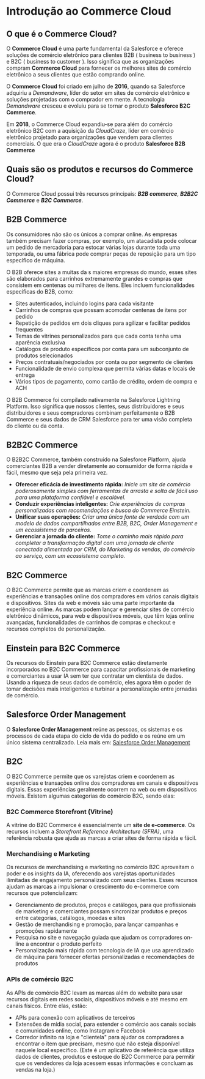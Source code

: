 # Introdução ao Commerce Cloud

## O que é o Commerce Cloud?

O **Commerce Cloud** é uma parte fundamental da Salesforce e oferece soluções de comércio eletrônico para clientes B2B ( business to business ) e B2C ( business to customer ). Isso significa que as organizações compram **Commerce Cloud** para fornecer os melhores sites de comércio eletrônico a seus clientes que estão comprando online.

O **Commerce Cloud** foi criado em julho de **2016**, quando sa Salesforce adquiriu a _Demandware_, líder do setor em sites de comércio eletrônico e soluções projetadas com o comprador em mente. A tecnologia _Demandware_ cresceu e evoluiu para se tornar o produto **Salesforce B2C Commerce**.

Em **2018**, o Commerce Cloud expandiu-se para além do comércio eletrônico B2C com a aquisição da _CloudCraze_, líder em comércio eletrônico projetado para organizações que vendem para clientes comerciais. O que era o _CloudCraze_ agora é o produto **Salesforce B2B Commerce**

## Quais são os produtos e recursos do Commerce Cloud?

O Commerce Cloud possui três recursos principais: **_B2B commerce_**, **_B2B2C Commerce_** e **_B2C Commerce_**.

## B2B Commerce

Os consumidores não são os únicos a comprar online. As empresas também precisam fazer compras, por exemplo, um atacadista pode colocar um pedido de mercadoria para estocar várias lojas durante toda uma temporada, ou uma fábrica pode comprar peças de reposição para um tipo específico de máquina.

O B2B oferece sites a muitas da s maiores empresas do mundo, esses sites são elaborados para carrinhos extremamente grandes e compras que consistem em centenas ou milhares de itens. Eles incluem funcionalidades específicas do B2B, como:

- Sites autenticados, incluindo logins para cada visitante
- Carrinhos de compras que possam acomodar centenas de itens por pedido
- Repetição de pedidos em dois cliques para agilizar e facilitar pedidos frequentes
- Temas de vitrines personalizados para que cada conta tenha uma aparência exclusiva
- Catálogos de produto específicos por conta para um subconjunto de produtos selecionados
- Preços contratuais/negociados por conta ou por segmento de clientes
- Funcionalidade de envio complexa que permita várias datas e locais de entrega
- Vários tipos de pagamento, como cartão de crédito, ordem de compra e ACH

O B2B Commerce foi compilado nativamente na Salesforce Lightning Platform. Isso significa que nossos clientes, seus distribuidores e seus distribuidores e seus compradores combinam perfeitamente o B2B Commerce e seus dados de CRM Salesforce para ter uma visão completa do cliente ou da conta.

## B2B2C Commerce

O B2B2C Commerce, também construído na Salesforce Platform, ajuda comerciantes B2B a vender diretamente ao consumidor de forma rápida e fácil, mesmo que seja pela primeira vez.

- **Oferecer eficácia de investimento rápida:** _Inicie um site de comércio poderosamente simples com ferramentas de arrasta e solta de fácil uso para uma plataforma confiável e escalável._
- **Conduzir experiências inteligentes:** _Crie experiências de compras personalizadas com recomendações e busca do Commerce Einstein._
- **Unificar suas operações:** _Criar uma única fonte de verdade com um modelo de dados compartilhados entre B2B, B2C, Order Management e um ecossistema de parceiros._
- **Gerenciar a jornada do cliente:** _Tome o caminho mais rápido para completar a transformação digital com uma jornada de cliente conectada alimentada por CRM, do Marketing ás vendas, do comércio ao serviço, com um ecossistema completo._

## B2C Commerce

O B2C Commerce permite que as marcas criem e coordenem as experiências e transações online dos compradores em vários canais digitais e dispositivos. Sites da web e móveis são uma parte importante da experiência online. As marcas podem lançar e gerenciar sites de comércio eletrônico dinâmicos, para web e dispositivos móveis, que têm lojas online avançadas, funcionalidades de carrinhos de compras e checkout e recursos completos de personalização.

## Einstein para B2C Commerce

Os recursos do Einstein para B2C Commerce estão diretamente incorporados no B2C Commerce para capacitar profissionais de marketing e comerciantes a usar IA sem ter que contratar um cientista de dados. Usando a riqueza de seus dados de comércio, eles agora têm o poder de tomar decisões mais inteligentes e turbinar a personalização entre jornadas de comércio.

## Salesforce Order Management

O **Salesforce Order Management** reúne as pessoas, os sistemas e os processos de cada etapa do ciclo de vida do pedido e os reúne em um único sistema centralizado. Leia mais em: [Salesforce Order Management](./Salesforce%20Order%20Management/OrderManagement.md)

## B2C

O B2C Commerce permite que os varejistas criem e coordenem as experiências e transações online dos compradores em canais e dispositivos digitais. Essas experiências geralmente ocorrem na web ou em dispositivos móveis.
Existem algumas categorias do comércio B2C, sendo elas:

### B2C Commerce Storefront (Vitrine)

A vitrine do B2C Commerce é essencialmente um **site de e-commerce**. Os recursos incluem a _Storefront Reference Architecture (SFRA)_, uma referência robusta que ajuda as marcas a criar sites de forma rápida e fácil.

### Merchandising e Marketing

Os recursos de merchandising e marketing no comércio B2C aproveitam o poder e os insights da IA, oferecendo aos varejistas oportunidades ilimitadas de engajamento personalizado com seus clientes. Esses recursos ajudam as marcas a impulsionar o crescimento do e-commerce com recursos que potencializam:

- Gerenciamento de produtos, preços e catálogos, para que profissionais de marketing e comerciantes possam sincronizar produtos e preços entre categorias, catálogos, moedas e sites
- Gestão de merchandising e promoção, para lançar campanhas e promoções rapidamente
- Pesquisa no site e navegação guiada que ajudam os compradores on-line a encontrar o produto perfeito
- Personalização mais rápida com tecnologia de IA que usa aprendizado de máquina para fornecer ofertas personalizadas e recomendações de produtos

### APIs de comércio B2C

As APIs de comércio B2C levam as marcas além do website para usar recursos digitais em redes sociais, dispositivos móveis e até mesmo em canais físicos. Entre elas, estão:

- APIs para conexão com aplicativos de terceiros
- Extensões de mídia social, para estender o comércio aos canais sociais e comunidades online, como Instagram e Facebook
- Corredor infinito na loja e "clientela" para ajudar os compradores a encontrar o item que precisam, mesmo que não esteja disponível naquele local específico. (Este é um aplicativo de referência que utiliza dados de clientes, produtos e estoque do B2C Commerce para permitir que os vendedores da loja acessem essas informações e concluam as vendas na loja.)
